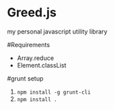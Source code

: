 Greed.js
========

my personal javascript utility library

#Requirements

- Array.reduce
- Element.classList

#grunt setup

1. `npm install -g grunt-cli`
3. `npm install .`